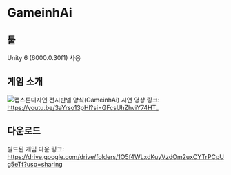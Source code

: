# GameinhAi
## 툴
Unity 6 (6000.0.30f1) 사용

## 게임 소개
![캡스톤디자인 전시판넬 양식(GameinhAi)](https://github.com/user-attachments/assets/35500a70-8b99-4200-b555-604a81251546)
시연 영상 링크: https://youtu.be/3aYrso13pHI?si=GFcsUhZhviY74HT_

## 다운로드
빌드된 게임 다운 링크: https://drive.google.com/drive/folders/1O5f4WLxdKuyVzdOm2uxCYTrPCpUg5eTf?usp=sharing
